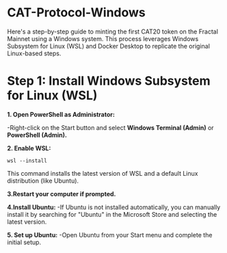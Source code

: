# CAT-Protocol-Windows
Here's a step-by-step guide to minting the first CAT20 token on the Fractal Mainnet using a Windows system. This process leverages Windows Subsystem for Linux (WSL) and Docker Desktop to replicate the original Linux-based steps.

# Step 1: Install Windows Subsystem for Linux (WSL)

**1. Open PowerShell as Administrator:**

-Right-click on the Start button and select **Windows Terminal (Admin)** or **PowerShell (Admin).**

**2. Enable WSL:**
```
wsl --install
```
This command installs the latest version of WSL and a default Linux distribution (like Ubuntu).

**3.Restart your computer if prompted.**

**4.Install Ubuntu:**
-If Ubuntu is not installed automatically, you can manually install it by searching for "Ubuntu" in the Microsoft Store and selecting the latest version.

**5. Set up Ubuntu:**
-Open Ubuntu from your Start menu and complete the initial setup.
